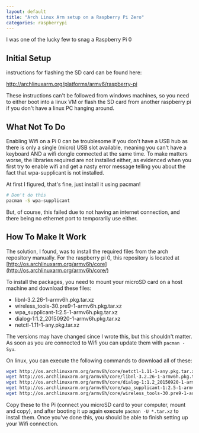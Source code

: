 ```yaml
---
layout: default
title: "Arch Linux Arm setup on a Raspberry Pi Zero"
categories: raspberrypi
---
```


I was one of the lucky few to snag a Raspberry Pi 0

Initial Setup
-------------

instructions for flashing the SD card can be found here:

http://archlinuxarm.org/platforms/armv6/raspberry-pi

These instructions can't be followed from windows machines, so you need to either boot into a linux VM or flash the SD card from another raspberry pi if you don't have a linux PC hanging around.


What Not To Do
-------------

Enabling Wifi on a Pi 0 can be troublesome if you don't have a USB hub as there is only a single (micro) USB slot available, meaning you can't have a keyboard AND a wifi dongle connected at the same time. To make matters worse, the libraries required are not installed either, as evidenced when you first try to enable wifi and get a nasty error message telling you about the fact that wpa-supplicant is not installed.

At first I figured, that's fine, just install it using pacman!

~~~ Bash
# Don't do this
pacman -S wpa-supplicant
~~~

But, of course, this failed due to not having an internet connection, and there being no ethernet port to temporarily use either. 

How To Make It Work
-------------

The solution, I found, was to install the required files from the arch repository manually. For the raspberry pi 0, this repository is located at [http://os.archlinuxarm.org/armv6h/core](http://os.archlinuxarm.org/armv6h/core/)

To install the packages, you need to mount your microSD card on a host machine and download these files:

* libnl-3.2.26-1-armv6h.pkg.tar.xz
* wireless_tools-30.pre9-1-armv6h.pkg.tar.xz
* wpa_supplicant-1:2.5-1-armv6h.pkg.tar.xz
* dialog-1:1.2_20150920-1-armv6h.pkg.tar.xz
* netctl-1.11-1-any.pkg.tar.xz

The versions may have changed since I wrote this, but this shouldn't matter. As soon as you are connected to Wifi you can update them with `pacman -Syu`.

On linux, you can execute the following commands to download all of these:

~~~ Bash
wget http://os.archlinuxarm.org/armv6h/core/netctl-1.11-1-any.pkg.tar.xz
wget http://os.archlinuxarm.org/armv6h/core/libnl-3.2.26-1-armv6h.pkg.tar.xz
wget http://os.archlinuxarm.org/armv6h/core/dialog-1:1.2_20150920-1-armv6h.pkg.tar.xz
wget http://os.archlinuxarm.org/armv6h/core/wpa_supplicant-1:2.5-1-armv6h.pkg.tar.xz
wget http://os.archlinuxarm.org/armv6h/core/wireless_tools-30.pre9-1-armv6h.pkg.tar.xz
~~~

Copy these to the Pi (connect you microSD card to your computer, mount and copy), and after booting it up again execute `pacman -U *.tar.xz` to install them. Once you've done this, you should be able to finish setting up your Wifi connection.

